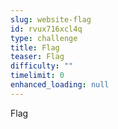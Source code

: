 ```yaml
---
slug: website-flag
id: rvux716xcl4q
type: challenge
title: Flag
teaser: Flag
difficulty: ""
timelimit: 0
enhanced_loading: null
---
```

Flag
